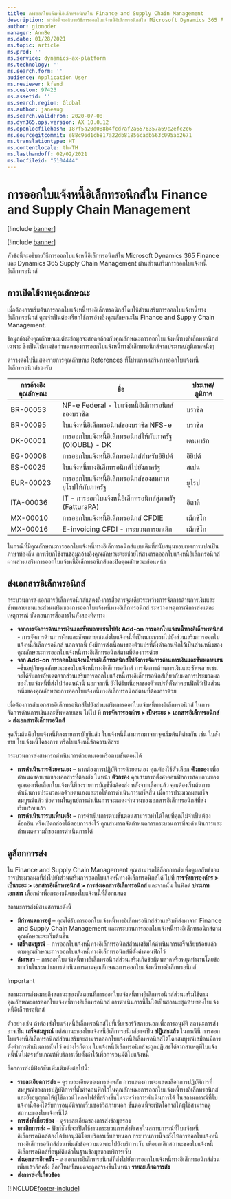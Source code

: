 ```yaml
---
title: การออกใบแจ้งหนี้อิเล็กทรอนิกส์ใน Finance and Supply Chain Management
description: หัวข้อนี้จะอธิบายวิธีการออกใบแจ้งหนี้อิเล็กทรอนิกส์ใน Microsoft Dynamics 365 Finance และ Dynamics 365 Supply Chain Management ผ่านส่วนเสริมการออกใบแจ้งหนี้อิเล็กทรอนิกส์
author: gionoder
manager: AnnBe
ms.date: 01/28/2021
ms.topic: article
ms.prod: ''
ms.service: dynamics-ax-platform
ms.technology: ''
ms.search.form: ''
audience: Application User
ms.reviewer: kfend
ms.custom: 97423
ms.assetid: ''
ms.search.region: Global
ms.author: janeaug
ms.search.validFrom: 2020-07-08
ms.dyn365.ops.version: AX 10.0.12
ms.openlocfilehash: 187f5a20d088b4fcd7af2a6576357a69c2efc2c6
ms.sourcegitcommit: e88c96d1cb817a22db81856cadb563c095ab2671
ms.translationtype: HT
ms.contentlocale: th-TH
ms.lasthandoff: 02/02/2021
ms.locfileid: "5104444"
---
```

# <a name="issue-electronic-invoices-in-finance-and-supply-chain-management"></a>การออกใบแจ้งหนี้อิเล็กทรอนิกส์ใน Finance and Supply Chain Management

[!include [banner](../includes/banner.md)]

[!include [banner](../includes/preview-banner.md)]

หัวข้อนี้จะอธิบายวิธีการออกใบแจ้งหนี้อิเล็กทรอนิกส์ใน Microsoft Dynamics 365 Finance และ Dynamics 365 Supply Chain Management ผ่านส่วนเสริมการออกใบแจ้งหนี้อิเล็กทรอนิกส์


## <a name="feature-activation"></a>การเปิดใช้งานคุณลักษณะ

เมื่อต้องการเริ่มต้นการออกใบแจ้งหนี้ทางอิเล็กทรอนิกส์โดยใช้ส่วนเสริมการออกใบแจ้งหนี้ทางอิเล็กทรอนิกส์ คุณจําเป็นต้องเรียกใช้การอ้างอิงคุณลักษณะใน Finance and Supply Chain Management.

ข้อมูลอ้างอิงคุณลักษณะแต่ละข้อมูลจะสอดคล้องกับคุณลักษณะการออกใบแจ้งหนี้ทางอิเล็กทรอนิกส์เฉพาะ ซึ่งเป็นไปตามข้อกำหนดของการออกใบแจ้งหนี้ทางอิเล็กทรอนิกส์จากประเทศ/ภูมิภาคหนึ่งๆ

ตารางต่อไปนี้แสดงรายการคุณลักษณะ References ที่โปรแกรมเสริมการออกใบแจ้งหนี้อิเล็กทรอนิกส์รองรับ

| การอ้างอิงคุณลักษณะ | ชื่อ                                              | ประเทศ/ภูมิภาค |
|-------------------|---------------------------------------------------|----------------|
| BR-00053          | NF-e Federal - ใบแจ้งหนี้อิเล็กทรอนิกส์ของบราซิล       | บราซิล         |
| BR-00095          | ใบแจ้งหนี้อิเล็กทรอนิกส์ของบราซิล NFS-e               | บราซิล         |
| DK-00001          | การออกใบแจ้งหนี้อิเล็กทรอนิกส์ให้กับภาครัฐ (OIOUBL) - DK    | เดนมาร์ก        |
| EG-00008          | การออกใบแจ้งหนี้อิเล็กทรอนิกส์สำหรับอียิปต์                             | อียิปต์          |
| ES-00025          | ใบแจ้งหนี้ทางอิเล็กทรอนิกส์ไปยังภาครัฐ           | สเปน          |
| EUR-00023         | การออกใบแจ้งหนี้อิเล็กทรอนิกส์ของสหภาพยุโรปให้กับภาครัฐ       | ยุโรป         |
| ITA-00036         | IT - การออกใบแจ้งหนี้อิเล็กทรอนิกส์สู่ภาครัฐ (FatturaPA) | อิตาลี          |
| MX-00010          | การออกใบแจ้งหนี้อิเล็กทรอนิกส์ CFDIE                                  | เม็กซิโก         |
| MX-00016          | E-invoicing CFDI - กระบวนการยกเลิก           | เม็กซิโก         |

ในกรณีที่มีคุณลักษณะการออกใบแจ้งหนี้ทางอิเล็กทรอนิกส์แบบเดิมที่สนับสนุนขอบเขตการแปลเป็นภาษาท้องถิ่น การเรียกใช้งานข้อมูลอ้างอิงคุณลักษณะจะะช่วยให้สามารถออกใบแจ้งหนี้อิเล็กทรอนิกส์ผ่านส่วนเสริมการออกใบแจ้งหนี้อิเล็กทรอนิกส์และปิดคุณลักษณะก่อนหน้า

## <a name="submit-electronic-documents"></a>ส่งเอกสารอิเล็กทรอนิกส์

กระบวนการส่งเอกสารอิเล็กทรอนิกส์แสดงถึงการสื่อสารจุดเดียวระหว่างการจัดการด้านการเงินและซัพพลายเชนและส่วนเสริมของการออกใบแจ้งหนี้ทางอิเล็กทรอนิกส์ ระหว่างเหตุการณ์การส่งแต่ละเหตุการณ์ ขั้นตอนการสื่อสารในทั้งสองทิศทาง

- **จากการจัดการด้านการเงินและซัพพลายเชนไปยัง Add-on การออกใบแจ้งหนี้ทางอิเล็กทรอนิกส์** - การจัดการด้านการเงินและซัพพลายเชนส่งใบแจ้งหนี้ที่เป็นนามธรรมไปยังส่วนเสริมการออกใบแจ้งหนี้อิเล็กทรอนิกส์ นอกจากนี้ ยังมีการส่งเนื้อหาของตัวแปรที่ตั้งค่าคอนฟิกไว้เป็นส่วนหนึ่งของคุณลักษณะการออกใบแจ้งหนี้ทางอิเล็กทรอนิกส์ตามที่ต้องการด้วย
- **จาก Add-on การออกใบแจ้งหนี้ทางอิเล็กทรอนิกส์ไปยังการจัดการด้านการเงินและซัพพลายเชน** –ขึ้นอยู่กับคุณลักษณะของใบแจ้งหนี้ทางอิเล็กทรอนิกส์ การจัดการด้านการเงินและซัพพลายเชน จะได้รับการอัพเดตจากส่วนเสริมการออกใบแจ้งหนี้ทางอิเล็กทรอนิกส์เกี่ยวกับผลการประมวลผลของใบแจ้งหนี้ที่ส่งไปก่อนหน้านี้ นอกจากนี้ ยังได้รับเนื้อหาของตัวแปรที่ตั้งค่าคอนฟิกไว้เป็นส่วนหนึ่งของคุณลักษณะการออกใบแจ้งหนี้ทางอิเล็กทรอนิกส์ตามที่ต้องการด้วย

เมื่อต้องการส่งเอกสารอิเล็กทรอนิกส์ไปยังส่วนเสริมการออกใบแจ้งหนี้ทางอิเล็กทรอนิกส์ ในการจัดการด้านการเงินและซัพพลายเชน ให้ไป ที่ **การจัดการองค์กร &gt; เป็นระยะ &gt; เอกสารอิเล็กทรอนิกส์ &gt; ส่งเอกสารอิเล็กทรอนิกส์**

จุดเริ่มต้นคือใบแจ้งหนี้ที่ลงรายการบัญชีแล้ว ใบแจ้งหนี้นี้สามารถมาจากจุดเริ่มต้นที่ต่างกัน เช่น ใบสั่งขาย ใบแจ้งหนี้โครงการ หรือใบแจ้งหนี้ข้อความอิสระ

กระบวนการส่งสามารถดำเนินการด้วยตนเองหรือตามขั้นตอนได้

- **การดำเนินการด้วยตนเอง** – หากต้องการปฏิบัติการด้วยตนเอง คุณต้องใช้ตัวเลือก **ตัวกรอง** เพื่อกำหนดขอบเขตของเอกสารที่ต้องส่ง ในหน้า **ตัวกรอง** คุณสามารถตั้งค่าคอนฟิกการสอบถามของคุณเองเพื่อเลือกใบแจ้งหนี้ที่ลงรายการบัญชีซึ่งต้องส่ง หลังจากเลือกแล้ว คุณต้องเริ่มต้นการดำเนินการประมวลผลด้วยตนเองและรอให้การดำเนินการเสร็จสิ้น เมื่อการประมวลผลเสร็จสมบูรณ์แล้ว ข้อความในศูนย์การดำเนินการจะแสดงจํานวนของเอกสารอิเล็กทรอนิกส์ที่ส่งเรียบร้อยแล้ว
- **การดำเนินการบนพื้นหลัง** – การดำเนินการตามขั้นตอนสามารถทำได้โดยที่คุณไม่จำเป็นต้องล็อกอิน หรือเปิดกล่องโต้ตอบการส่งไว้ คุณสามารถจัดกําหนดการกระบวนการที่จะดำเนินการและกําหนดความถี่ของการดำเนินการได้

## <a name="view-the-submission-logs"></a>ดูล็อกการส่ง

ใน Finance and Supply Chain Management คุณสามารถใช้ล็อกการส่งเพื่อดูผลลัพธ์ของการประมวลผลที่ส่งไปยังส่วนเสริมการออกใบแจ้งหนี้ทางอิเล็กทรอนิกส์ได้ ไปที่ **การจัดการองค์กร &gt; เป็นระยะ &gt; เอกสารอิเล็กทรอนิกส์ &gt; การส่งเอกสารอิเล็กทรอนิกส์** และจากนั้น ในฟิลด์ **ประเภทเอกสาร** เลือกค่าเพื่อกรองชนิดของใบแจ้งหนี้ที่ล็อกแสดง

สถานะการส่งมีสามสถานะดังนี้

- **มีกำหนดการอยู่** – คุณได้รับการออกใบแจ้งหนี้ทางอิเล็กทรอนิกส์ส่วนเสริมที่ส่งมาจาก Finance and Supply Chain Management และกระบวนการออกใบแจ้งหนี้ทางอิเล็กทรอนิกส์ตามคุณลักษณะจะเริ่มต้นขึ้น
- **เสร็จสมบูรณ์** – การออกใบแจ้งหนี้ทางอิเล็กทรอนิกส์ส่วนเสริมได้ดำเนินการเสร็จเรียบร้อยแล้ว ตามคุณลักษณะการออกใบแจ้งหนี้ทางอิเล็กทรอนิกส์ที่ตั้งค่าคอนฟิกไว้
- **ล้มเหลว** – การออกใบแจ้งหนี้ทางอิเล็กทรอนิกส์ส่วนเสริมเกิดข้อผิดพลาดหรือหยุดทำงานโดยข้อยกเว้นในระหว่างการดำเนินการตามคุณลักษณะการออกใบแจ้งหนี้ทางอิเล็กทรอนิกส์

> [!IMPORTANT]
> สถานะการส่งหมายถึงสถานะของขั้นตอนที่การออกใบแจ้งหนี้ทางอิเล็กทรอนิกส์ส่วนเสริมใช้ตามคุณลักษณะการออกใบแจ้งหนี้ทางอิเล็กทรอนิกส์ การดำเนินการนี้ไม่ได้เป็นสถานะสุดท้ายของใบแจ้งหนี้อิเล็กทรอนิกส์
>
> ตัวอย่างเช่น ถ้าต้องส่งใบแจ้งหนี้อิเล็กทรอนิกส์ไปที่เว็บเซอร์วิสภายนอกเพื่อการอนุมัติ สถานะการส่งอาจเป็น **เสร็จสมบูรณ์** แต่สถานะของใบแจ้งหนี้อิเล็กทรอนิกส์อาจเป็น **ปฏิเสธแล้ว** ในกรณีนี้ การออกใบแจ้งหนี้อิเล็กทรอนิกส์ส่วนเสริมจะสามารถออกใบแจ้งหนี้อิเล็กทรอนิกส์ได้โดยสมบูรณ์เสมือนมีการตั้งค่าการดำเนินการนั้นไว้ อย่างไรก็ตาม ใบแจ้งหนี้อิเล็กทรอนิกส์จะถูกปฏิเสธได้จากสาเหตุที่ใบแจ้งหนี้นั้นไม่ตรงกับเกณฑ์ที่บริการเว็บตั้งค่าไว้เพื่อการอนุมัติใบแจ้งหนี้

ล็อกการส่งมีฟังก์ชันเพิ่มเติมดังต่อไปนี้:

- **รายละเอียดการส่ง** – ดูรายละเอียดของการส่งหลัก การแสดงภาพจะแสดงล็อกการปฏิบัติการที่สมบูรณ์ของการปฏิบัติการที่ตั้งค่าคอนฟิกไว้ในคุณลักษณะการออกใบแจ้งหนี้ทางอิเล็กทรอนิกส์ และยังอนุญาตให้ผู้ใช้ดาวน์โหลดไฟล์ที่สร้างขึ้นในระหว่างการดำเนินการได้ ในสถานการณ์ที่ใบแจ้งหนี้ต้องได้รับการอนุมัติจากเว็บเซอร์วิสภายนอก ขั้นตอนนี้จะเปิดโอกาสให้ผู้ใช้สามารถดูสถานะของใบแจ้งหนี้ได้
- **การส่งที่เกี่ยวข้อง** – ดูรายละเอียดของการส่งข้อมูลรอง
- **ยกเลิกการส่ง** – ฟังก์ชันนี้จะเปิดใช้งานกระบวนการส่งพิเศษในสถานการณ์ที่ใบแจ้งหนี้อิเล็กทรอนิกส์ต้องได้รับอนุมัติโดยบริการเว็บภายนอก กระบวนการนี้จะสั่งให้การออกใบแจ้งหนี้ทางอิเล็กทรอนิกส์ส่วนเพิ่มส่งข้อความเฉพาะไปยังบริการเว็บ เพื่อยกเลิกสถานะของใบแจ้งหนี้อิเล็กทรอนิกส์ที่อนุมัติแล้วในฐานข้อมูลของบริการเว็บ
- **ส่งเอกสารอีกครั้ง** – ส่งเอกสารอิเล็กทรอนิกส์ที่ส่งไปยังการออกใบแจ้งหนี้ทางอิเล็กทรอนิกส์ส่วนเพิ่มแล้วอีกครั้ง ล็อกใหม่ทั้งหมดจะถูกสร้างขึ้นในหน้า **รายละเอียดการส่ง**
- **ส่งการส่งที่เกี่ยวข้อง**


[!INCLUDE[footer-include](../../includes/footer-banner.md)]